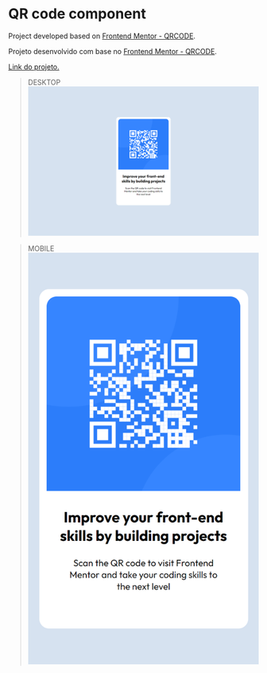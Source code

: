 # QR code component

Project developed based on [Frontend Mentor - QRCODE](https://www.frontendmentor.io/challenges/qr-code-component-iux_sIO_H).

Projeto desenvolvido com base no [Frontend Mentor - QRCODE](https://www.frontendmentor.io/challenges/qr-code-component-iux_sIO_H).

[Link do projeto.](https://qr-code-component-jade-sigma.vercel.app)

>DESKTOP
![Component - QR code - DESKTOP](./.github/preview-desktop.png)

>MOBILE
![Component - QR code - MOBILE](./.github/preview-mobile.png)